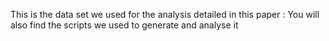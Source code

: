 This is the data set we used for the analysis detailed in this paper : 
You will also find the scripts we used to generate and analyse it
